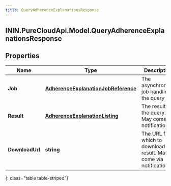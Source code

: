 ```yaml
---
title: QueryAdherenceExplanationsResponse
---
```

## ININ.PureCloudApi.Model.QueryAdherenceExplanationsResponse

## Properties

|Name | Type | Description | Notes|
|------------ | ------------- | ------------- | -------------|
| **Job** | [**AdherenceExplanationJobReference**](AdherenceExplanationJobReference.html) | The asynchronous job handling the query | [optional] |
| **Result** | [**AdherenceExplanationListing**](AdherenceExplanationListing.html) | The result of the query. May come via notification | [optional] |
| **DownloadUrl** | **string** | The URL from which to download the result. May come via notification | [optional] |
{: class="table table-striped"}


